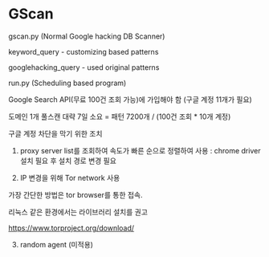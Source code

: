 # GScan

gscan.py (Normal Google hacking DB Scanner)

keyword_query - customizing based patterns

googlehacking_query - used original patterns


run.py (Scheduling based program)

Google Search API(무료 100건 조회 가능)에 가입해야 함 (구글 계정 11개가 필요)

도메인 1개 풀스캔 대략 7일 소요 = 패턴 7200개 / (100건 조회 * 10개 계정)


구글 계정 차단을 막기 위한 조치

1. proxy server list를 조회하여 속도가 빠른 순으로 정렬하여 사용 : chrome driver 설치 필요 후 설치 경로 변경 필요

2. IP 변경을 위해 Tor network 사용

가장 간단한 방법은 tor browser를 통한 접속.

리눅스 같은 환경에서는 라이브러리 설치를 권고

https://www.torproject.org/download/


3. random agent (미적용)
